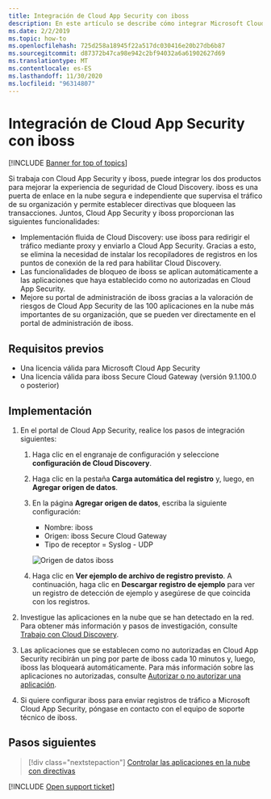 ```yaml
---
title: Integración de Cloud App Security con iboss
description: En este artículo se describe cómo integrar Microsoft Cloud App Security con iboss Secure Cloud Gateway para que Cloud Discovery funcione sin problemas y automatizar el bloqueo de aplicaciones no autorizadas.
ms.date: 2/2/2019
ms.topic: how-to
ms.openlocfilehash: 725d258a18945f22a517dc030416e20b27db6b87
ms.sourcegitcommit: d87372b47ca98e942c2bf94032a6a61902627d69
ms.translationtype: MT
ms.contentlocale: es-ES
ms.lasthandoff: 11/30/2020
ms.locfileid: "96314807"
---
```

# <a name="integrate-cloud-app-security-with-iboss"></a>Integración de Cloud App Security con iboss

[!INCLUDE [Banner for top of topics](includes/banner.md)]

Si trabaja con Cloud App Security y iboss, puede integrar los dos productos para mejorar la experiencia de seguridad de Cloud Discovery. iboss es una puerta de enlace en la nube segura e independiente que supervisa el tráfico de su organización y permite establecer directivas que bloqueen las transacciones. Juntos, Cloud App Security y iboss proporcionan las siguientes funcionalidades:

- Implementación fluida de Cloud Discovery: use iboss para redirigir el tráfico mediante proxy y enviarlo a Cloud App Security. Gracias a esto, se elimina la necesidad de instalar los recopiladores de registros en los puntos de conexión de la red para habilitar Cloud Discovery.
- Las funcionalidades de bloqueo de iboss se aplican automáticamente a las aplicaciones que haya establecido como no autorizadas en Cloud App Security.
- Mejore su portal de administración de iboss gracias a la valoración de riesgos de Cloud App Security de las 100 aplicaciones en la nube más importantes de su organización, que se pueden ver directamente en el portal de administración de iboss.

## <a name="prerequisites"></a>Requisitos previos

- Una licencia válida para Microsoft Cloud App Security
- Una licencia válida para iboss Secure Cloud Gateway (versión 9.1.100.0 o posterior)

## <a name="deployment"></a>Implementación

1. En el portal de Cloud App Security, realice los pasos de integración siguientes:
    1. Haga clic en el engranaje de configuración y seleccione **configuración de Cloud Discovery**.
    2. Haga clic en la pestaña **Carga automática del registro** y, luego, en **Agregar origen de datos**.
    3. En la página **Agregar origen de datos**, escriba la siguiente configuración:

        - Nombre: iboss
        - Origen: iboss Secure Cloud Gateway
        - Tipo de receptor = Syslog - UDP

        ![Origen de datos iboss](media/iboss-integration.png)

    4. Haga clic en **Ver ejemplo de archivo de registro previsto**. A continuación, haga clic en **Descargar registro de ejemplo** para ver un registro de detección de ejemplo y asegúrese de que coincida con los registros.<br />

1. Investigue las aplicaciones en la nube que se han detectado en la red. Para obtener más información y pasos de investigación, consulte [Trabajo con Cloud Discovery](working-with-cloud-discovery-data.md).

1. Las aplicaciones que se establecen como no autorizadas en Cloud App Security recibirán un ping por parte de iboss cada 10 minutos y, luego, iboss las bloqueará automáticamente. Para más información sobre las aplicaciones no autorizadas, consulte [Autorizar o no autorizar una aplicación](governance-discovery.md#BKMK_SanctionApp).

1. Si quiere configurar iboss para enviar registros de tráfico a Microsoft Cloud App Security, póngase en contacto con el equipo de soporte técnico de iboss.

## <a name="next-steps"></a>Pasos siguientes

> [!div class="nextstepaction"]
> [Controlar las aplicaciones en la nube con directivas](control-cloud-apps-with-policies.md)

[!INCLUDE [Open support ticket](includes/support.md)]

